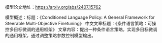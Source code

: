 模型论文地址：https://arxiv.org/abs/2407.15762

模型概述：标题：《Conditioned Language Policy: A General Framework for Steerable Multi-Objective Finetuning》
中文文章标题：《条件语言策略：可操控多目标微调的通用框架》
文章内容：提出一种条件语言策略，实现多目标微调的通用框架，通过调整策略参数控制模型输出。
